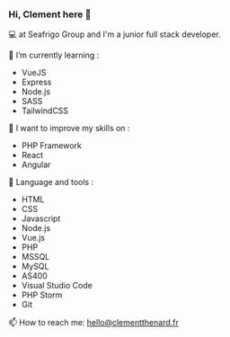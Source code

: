 ### Hi, Clement here 👋

💻 at Seafrigo Group and I'm a junior full stack developer. 

🔭 I’m currently learning :
- VueJS
- Express
- Node.js
- SASS
- TailwindCSS


🤔 I want to improve my skills on :
- PHP Framework
- React
- Angular


🔧 Language and tools :
- HTML
- CSS
- Javascript
- Node.js
- Vue.js
- PHP
- MSSQL
- MySQL
- AS400
- Visual Studio Code
- PHP Storm
- Git



📫 How to reach me: hello@clementthenard.fr
